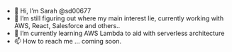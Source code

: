 - 👋 Hi, I’m Sarah @sd00677
- 👀 I’m still figuring out where my main interest lie, currently working with AWS, React, Salesforce and others.. 
- 🌱 I’m currently learning AWS Lambda to aid with serverless architecture
- 📫 How to reach me ... coming soon.

<!---
sd00677/sd00677 is a ✨ special ✨ repository because its `README.md` (this file) appears on your GitHub profile.
You can click the Preview link to take a look at your changes.
--->
